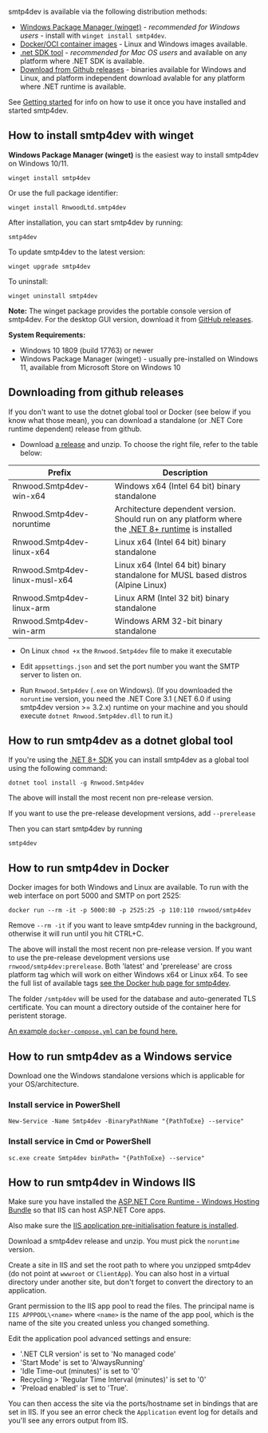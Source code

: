 smtp4dev is available via the following distribution methods:
- [Windows Package Manager (winget)](#how-to-install-smtp4dev-with-winget) - *recommended for Windows users* - install with `winget install smtp4dev`.
- [Docker/OCI container images](#how-to-run-smtp4dev-in-docker) - Linux and Windows images available.
- [.net SDK tool](#how-to-run-smtp4dev-as-a-dotnet-global-tool) - *recommended for Mac OS users* and available on any platform where .NET SDK is available.
- [Download from Github releases](#downloading-from-github-releases) - binaries available for Windows and Linux, and platform independent download avalable for any platform where .NET runtime is available.

See [Getting started](Getting-Started.md) for info on how to use it once you have installed and started smtp4dev.

## How to install smtp4dev with winget

**Windows Package Manager (winget)** is the easiest way to install smtp4dev on Windows 10/11.

```
winget install smtp4dev
```

Or use the full package identifier:

```
winget install RnwoodLtd.smtp4dev
```

After installation, you can start smtp4dev by running:

```
smtp4dev
```

To update smtp4dev to the latest version:

```
winget upgrade smtp4dev
```

To uninstall:

```
winget uninstall smtp4dev
```

**Note:** The winget package provides the portable console version of smtp4dev. For the desktop GUI version, download it from [GitHub releases](#downloading-from-github-releases).

**System Requirements:**
- Windows 10 1809 (build 17763) or newer
- Windows Package Manager (winget) - usually pre-installed on Windows 11, available from Microsoft Store on Windows 10


## Downloading from github releases 

If you don't want to use the dotnet global tool or Docker (see below if you know what those mean), you can download a standalone (or .NET Core runtime dependent) release from github.

- Download [a release](https://github.com/rnwood/smtp4dev/releases) and unzip. To choose the right file, refer to the table below:

| Prefix | Description |
| -      | -           |
| Rnwood.Smtp4dev-win-x64 | Windows x64 (Intel 64 bit) binary standalone |
| Rnwood.Smtp4dev-noruntime | Architecture dependent version. Should run on any platform where the [.NET 8+ runtime](https://dotnet.microsoft.com/download/dotnet-core/current/runtime) is installed |
| Rnwood.Smtp4dev-linux-x64 | Linux x64 (Intel 64 bit) binary standalone |
| Rnwood.Smtp4dev-linux-musl-x64 | Linux x64 (Intel 64 bit) binary standalone for MUSL based distros (Alpine Linux) |
|Rnwood.Smtp4dev-linux-arm | Linux ARM (Intel 32 bit) binary standalone |
| Rnwood.Smtp4dev-win-arm | Windows ARM 32-bit binary standalone |

- On Linux `chmod +x` the `Rnwood.Smtp4dev` file to make it executable

- Edit ``appsettings.json`` and set the port number you want the SMTP server to listen on.

- Run `Rnwood.Smtp4dev` (`.exe` on Windows). (If you downloaded the ``noruntime`` version, you need the .NET Core 3.1 (.NET 6.0 if using smtp4dev version >= 3.2.x) runtime on your machine and you should execute ``dotnet Rnwood.Smtp4dev.dll`` to run it.)

## How to run smtp4dev as a dotnet global tool

If you're using the [.NET 8+ SDK](https://dotnet.microsoft.com/en-us/download/dotnet/latest) you can install smtp4dev as a global tool using the following command:
```
dotnet tool install -g Rnwood.Smtp4dev
```
The above will install the most recent non pre-release version.

If you want to use the pre-release development versions, add `--prerelease`

Then you can start smtp4dev by running
```
smtp4dev
```

## How to run smtp4dev in Docker
Docker images for both Windows and Linux are available. To run with the web interface on port 5000 and SMTP on port 2525:

```
docker run --rm -it -p 5000:80 -p 2525:25 -p 110:110 rnwood/smtp4dev
```
Remove `--rm -it` if you want to leave smtp4dev running in the background, otherwise it will run until you hit CTRL+C.

The above will install the most recent non pre-release version. If you want to use the pre-release development versions use ``rnwood/smtp4dev:prerelease``. Both 'latest' and 'prerelease' are cross platform tag which will work on either Windows x64 or Linux x64. To see the full list of available tags [see the Docker hub page for smtp4dev](https://hub.docker.com/r/rnwood/smtp4dev/tags/).

The folder ``/smtp4dev`` will be used for the database and auto-generated TLS certificate. You can mount a directory outside of the container here for peristent storage.

[An example `docker-compose.yml` can be found here.](https://github.com/rnwood/smtp4dev/blob/master/docker-compose.yml)




## How to run smtp4dev as a Windows service

Download one the Windows standalone versions which is applicable for your OS/architecture.

### Install service in PowerShell

```
New-Service -Name Smtp4dev -BinaryPathName "{PathToExe} --service"
```

### Install service in Cmd or PowerShell

```
sc.exe create Smtp4dev binPath= "{PathToExe} --service"
```

## How to run smtp4dev in Windows IIS

Make sure you have installed the [ASP.NET Core Runtime - Windows Hosting Bundle](https://dotnet.microsoft.com/permalink/dotnetcore-current-windows-runtime-bundle-installer) so that IIS can host ASP.NET Core apps.

Also make sure the [IIS application pre-initialisation feature is installed](https://learn.microsoft.com/en-us/iis/get-started/whats-new-in-iis-8/iis-80-application-initialization#step-by-step-instructions).

Download a smtp4dev release and unzip. You must pick the `noruntime` version.

Create a site in IIS and set the root path to where you unzipped smtp4dev (do not point at `wwwroot` or `ClientApp`). You can also host in a virtual directory under another site, but don't forget to convert the directory to an application.

Grant permission to the IIS app pool to read the files. The principal name is `IIS APPPOOL\<name>` where `<name>` is the name of the app pool, which is the name of the site you created unless you changed something.

Edit the application pool advanced settings and ensure:
- '.NET CLR version' is set to 'No managed code'
- 'Start Mode' is set to 'AlwaysRunning'
- 'Idle Time-out (minutes)' is set to '0'
- Recycling > 'Regular Time Interval (minutes)' is set to '0'
- 'Preload enabled' is set to 'True'.

You can then access the site via the ports/hostname set in bindings that are set in IIS. If you see an error check the `Application` event log for details and you'll see any errors output from IIS.

